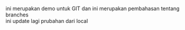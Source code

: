 ini merupakan demo untuk GIT
dan ini merupakan pembahasan tentang branches  
ini update lagi
prubahan dari local